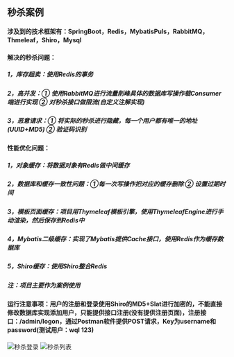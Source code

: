 ## 秒杀案例
#### 涉及到的技术框架有：SpringBoot，Redis，MybatisPuls，RabbitMQ，Thmeleaf，Shiro，Mysql
#### 解决的秒杀问题：
##### 1，库存超卖：使用Redis的事务
##### 2，高并发：① 使用RabbitMQ进行流量削峰具体的数据库写操作载Consumer端进行实现  ② 对秒杀接口做限流(自定义注解实现)
##### 3，恶意请求：① 将实际的秒杀进行隐藏，每一个用户都有唯一的地址(UUID+MD5)  ② 验证码识别
#### 性能优化问题：
##### 1，对象缓存：将数据对象有Redis做中间缓存
##### 2，数据库和缓存一致性问题：①每一次写操作把对应的缓存删除 ② 设置过期时间 
##### 3，模板页面缓存：项目用Thymeleaf模板引擎，使用ThymeleafEngine进行手动渲染，然后保存到Redis中
##### 4，Mybatis二级缓存：实现了Mybatis提供Cache接口，使用Redis作为缓存数据库
##### 5，Shiro缓存：使用Shiro整合Redis
##### 注：项目主要作为案例使用
#### 运行注意事项：用户的注册和登录使用Shiro的MD5+Slat进行加密的，不能直接修改数据库实现添加用户，只能提供接口注册(没有提供注册页面)，注册接口：/admin/logon，通过Postman软件提供POST请求，Key为username和password(测试用户：wql 123)
![秒杀登录](http://wql.luoqin.ltd/wp-content/uploads/2022/03/seckilllogin.png)
![秒杀列表](http://wql.luoqin.ltd/wp-content/uploads/2022/03/seckillxq.png)  
